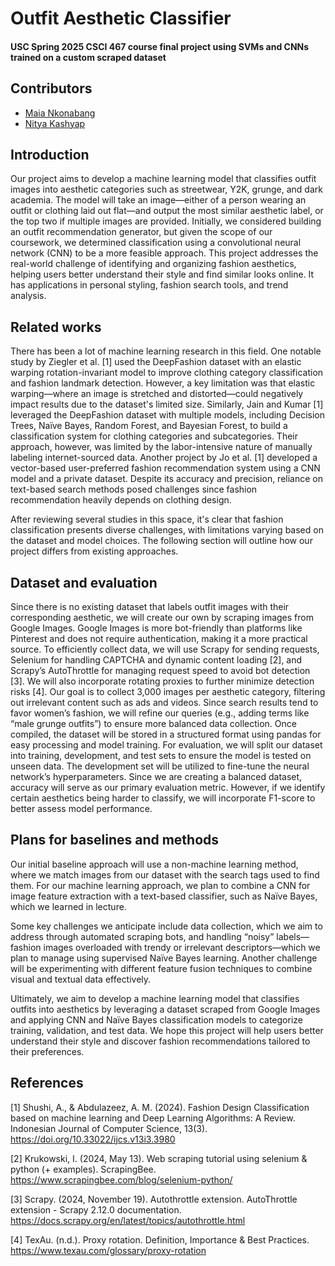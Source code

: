# Outfit Aesthetic Classifier
#### USC Spring 2025 CSCI 467 course final project using SVMs and CNNs trained on a custom scraped dataset

## Contributors
- [Maia Nkonabang](https://github.com/maiankona)
- [Nitya Kashyap](https://github.com/nityakashyap7)


## Introduction
Our project aims to develop a machine learning model that classifies outfit images into aesthetic categories such as streetwear, Y2K, grunge, and dark academia. The model will take an image—either of a person wearing an outfit or clothing laid out flat—and output the most similar aesthetic label, or the top two if multiple images are provided. Initially, we considered building an outfit recommendation generator, but given the scope of our coursework, we determined classification using a convolutional neural network (CNN) to be a more feasible approach. This project addresses the real-world challenge of identifying and organizing fashion aesthetics, helping users better understand their style and find similar looks online. It has applications in personal styling, fashion search tools, and trend analysis.

## Related works
There has been a lot of machine learning research in this field. One notable study by Ziegler et al. [1] used the DeepFashion dataset with an elastic warping rotation-invariant model to improve clothing category classification and fashion landmark detection. However, a key limitation was that elastic warping—where an image is stretched and distorted—could negatively impact results due to the dataset's limited size. Similarly, Jain and Kumar [1] leveraged the DeepFashion dataset with multiple models, including Decision Trees, Naïve Bayes, Random Forest, and Bayesian Forest, to build a classification system for clothing categories and subcategories. Their approach, however, was limited by the labor-intensive nature of manually labeling internet-sourced data. Another project by Jo et al. [1] developed a vector-based user-preferred fashion recommendation system using a CNN model and a private dataset. Despite its accuracy and precision, reliance on text-based search methods posed challenges since fashion recommendation heavily depends on clothing design.

After reviewing several studies in this space, it's clear that fashion classification presents diverse challenges, with limitations varying based on the dataset and model choices. The following section will outline how our project differs from existing approaches.

## Dataset and evaluation
Since there is no existing dataset that labels outfit images with their corresponding aesthetic, we will create our own by scraping images from Google Images. Google Images is more bot-friendly than platforms like Pinterest and does not require authentication, making it a more practical source. To efficiently collect data, we will use Scrapy for sending requests, Selenium for handling CAPTCHA and dynamic content loading [2], and Scrapy’s AutoThrottle for managing request speed to avoid bot detection [3]. We will also incorporate rotating proxies to further minimize detection risks [4]. Our goal is to collect 3,000 images per aesthetic category, filtering out irrelevant content such as ads and videos. Since search results tend to favor women’s fashion, we will refine our queries (e.g., adding terms like “male grunge outfits”) to ensure more balanced data collection. Once compiled, the dataset will be stored in a structured format using pandas for easy processing and model training.
For evaluation, we will split our dataset into training, development, and test sets to ensure the model is tested on unseen data. The development set will be utilized to fine-tune the neural network’s hyperparameters. Since we are creating a balanced dataset, accuracy will serve as our primary evaluation metric. However, if we identify certain aesthetics being harder to classify, we will incorporate F1-score to better assess model performance.

## Plans for baselines and methods
Our initial baseline approach will use a non-machine learning method, where we match images from our dataset with the search tags used to find them. For our machine learning approach, we plan to combine a CNN for image feature extraction with a text-based classifier, such as Naïve Bayes, which we learned in lecture.

Some key challenges we anticipate include data collection, which we aim to address through automated scraping bots, and handling “noisy” labels—fashion images overloaded with trendy or irrelevant descriptors—which we plan to manage using supervised Naïve Bayes learning. Another challenge will be experimenting with different feature fusion techniques to combine visual and textual data effectively.

Ultimately, we aim to develop a machine learning model that classifies outfits into aesthetics by leveraging a dataset scraped from Google Images and applying CNN and Naïve Bayes classification models to categorize training, validation, and test data. We hope this project will help users better understand their style and discover fashion recommendations tailored to their preferences.

## References


[1] Shushi, A., & Abdulazeez, A. M. (2024). Fashion Design Classification based on machine learning and Deep Learning Algorithms: A Review. Indonesian Journal of Computer Science, 13(3). https://doi.org/10.33022/ijcs.v13i3.3980

[2] Krukowski, I. (2024, May 13). Web scraping tutorial using selenium & python (+ examples). ScrapingBee. https://www.scrapingbee.com/blog/selenium-python/

[3] Scrapy. (2024, November 19). Autothrottle extension. AutoThrottle extension - Scrapy 2.12.0 documentation. https://docs.scrapy.org/en/latest/topics/autothrottle.html

[4] TexAu. (n.d.). Proxy rotation. Definition, Importance & Best Practices. https://www.texau.com/glossary/proxy-rotation
